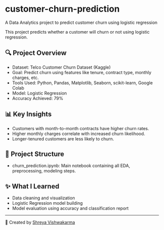 # customer-churn-prediction
A Data Analytics project to predict customer churn using logistic regression

This project predicts whether a customer will churn or not using logistic regression.

## 🔍 Project Overview

- Dataset: Telco Customer Churn Dataset (Kaggle)
- Goal: Predict churn using features like tenure, contract type, monthly charges, etc.
- Tools Used: Python, Pandas, Matplotlib, Seaborn, scikit-learn, Google Colab
- Model: Logistic Regression
- Accuracy Achieved: 79%

## 📊 Key Insights

- Customers with month-to-month contracts have higher churn rates.
- Higher monthly charges correlate with increased churn likelihood.
- Longer-tenured customers are less likely to churn.

## 📁 Project Structure

- churn_prediction.ipynb: Main notebook containing all EDA, preprocessing, modeling steps.

## ✨ What I Learned

- Data cleaning and visualization
- Logistic Regression model building
- Model evaluation using accuracy and classification report

---

📌 Created  by [Shreya Vishwakarma](https://github.com/shreyavi1117)
